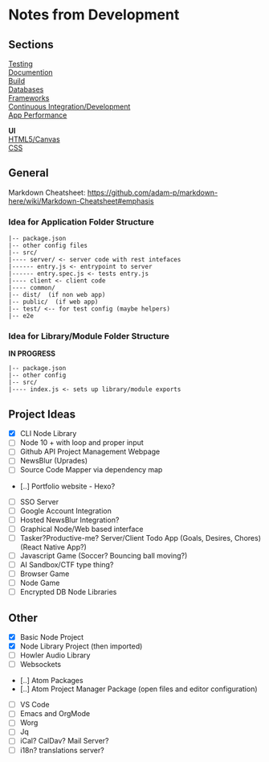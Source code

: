 # Notes from Development


## Sections
[Testing](/NOTES/test.md)  
[Documention](/NOTES/doc.md)  
[Build](/NOTES/build.md)  
[Databases](/NOTES/db.md)  
[Frameworks](/NOTES/framework.md)  
[Continuous Integration/Development](/NOTES/cicd.md)  
[App Performance](/NOTES/perf.md)  

**UI**  
[HTML5/Canvas](/NOTES/html.md)  
[CSS](/NOTES/css.md)  


## General


Markdown Cheatsheet:
https://github.com/adam-p/markdown-here/wiki/Markdown-Cheatsheet#emphasis



### Idea for Application Folder Structure

```
|-- package.json  
|-- other config files  
|-- src/  
|---- server/ <- server code with rest intefaces  
|------ entry.js <- entrypoint to server  
|------ entry.spec.js <- tests entry.js
|---- client <- client code  
|---- common/  
|-- dist/  (if non web app)  
|-- public/  (if web app)  
|-- test/ <-- for test config (maybe helpers)
|-- e2e
```


### Idea for Library/Module Folder Structure
**IN PROGRESS**

```
|-- package.json
|-- other config
|-- src/
|---- index.js <- sets up library/module exports
```

## Project Ideas
 - [x] CLI Node Library  
  - [ ] Node 10 + with loop and proper input
 - [ ] Github API Project Management Webpage
 - [ ] NewsBlur (Uprades)
 - [ ] Source Code Mapper via dependency map  
 - [..] Portfolio website - Hexo?  
 - [ ] SSO Server
  - [ ] Google Account Integration
  - [ ] Hosted NewsBlur Integration?
 - [ ] Graphical Node/Web based interface  
 - [ ] Tasker?Productive-me? Server/Client Todo App (Goals, Desires, Chores)  (React Native App?)
 - [ ] Javascript Game (Soccer? Bouncing ball moving?)  
 - [ ] AI Sandbox/CTF type thing?  
 - [ ] Browser Game  
 - [ ] Node Game  
 - [ ] Encrypted DB Node Libraries  

## Other
 - [x] Basic Node Project  
 - [x] Node Library Project (then imported)  
 - [ ] Howler Audio Library  
 - [ ] Websockets  
 - [..] Atom Packages  
 - [..] Atom Project Manager Package (open files and editor configuration)  
  - [ ] VS Code
 - [ ] Emacs and OrgMode  
 - [ ] Worg  
 - [ ] Jq  
 - [ ] iCal? CalDav? Mail Server?
 - [ ] i18n? translations server?
